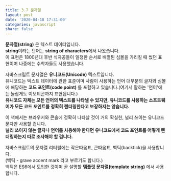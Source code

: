 ```yaml
---
title: 3.7 문자열
layout: post
date: '2020-04-18 17:31:00'
categories: javascript
share: false
---
```


**문자열(string)** 은 텍스트 데이터입니다.  
**string**이라는 단어는 **string of characters**에서 나왔습니다.  
이 표현은 1800년대 후반 식자공들이 일정한 순서로 배열된 심볼을 가리킬 때 썼던 표현이며 나중에는 수학자들도 사용했습니다.

자바스크립트 문자열은 **유니코드(Unicode)** 텍스트입니다.  
유니코드는 텍스트 데이터에 관한 표준이며 사람이 사용하는 언어 대부분의 글자와 심볼에 해당하는 **코드 포인트(code point)** 를 포함하고 있습니다.(여기서 말하는 '언어'에는 놀랍게도 이모티콘까지 표현됩니다.)  
**유니코드 자체는 모든 언어의 텍스트를 나타낼 수 있지만, 유니코드를 사용하는 소프트웨어가 모든 코드 포인트를 정확히 렌더링한다고 보장하지는 않습니다.**  

이 책에서는 브라우저와 콘솔에 정확히 나타날 것이 거의 확실한, 널리 쓰이는 유니코드 문자만 사용할 겁니다.  
**널리 쓰이지 않는 글자나 언어를 사용해야 한다면 유니코드에서 코드 포인트를 어떻게 렌더링하는지 따로 조사해야 할 겁니다.**

자바스크립트의 문자열 리터럴에는 작은따옴표, 큰따옴표, 백틱(backtick)을 사용합니다.  
(백틱 - grave accent mark 라고 부르기도 합니다.)  
백틱은 ES6에서 도입한 것이며 곧 설명할 **템플릿 문자열(template string)** 에서 사용합니다.